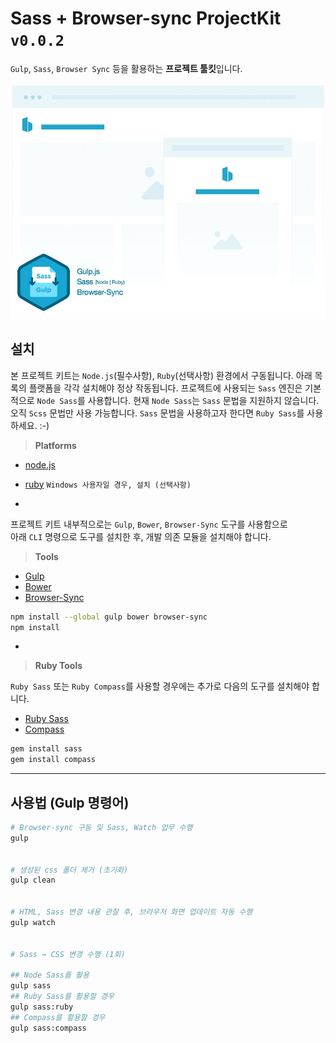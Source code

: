 # Sass + Browser-sync ProjectKit `v0.0.2`

`Gulp`, `Sass`, `Browser Sync` 등을 활용하는 **프로젝트 툴킷**입니다.

![browsersync](../../IMAGES/gulp-sass-browser-sync.jpg)

## 설치
본 프로젝트 키트는 `Node.js`(필수사항), `Ruby`(선택사항) 환경에서 구동됩니다. 아래 목록의 플랫폼을 각각 설치해야 정상 작동됩니다. 프로젝트에 사용되는 `Sass` 엔진은 기본적으로 `Node Sass`를 사용합니다. 현재 `Node Sass`는 `Sass` 문법을 지원하지 않습니다. 오직 `Scss` 문법만 사용 가능합니다. `Sass` 문법을 사용하고자 한다면 `Ruby Sass`를 사용하세요. :-)

> **Platforms**

- [node.js](http://nodejs.org/)
- [ruby](http://rubyinstaller.org) `Windows 사용자일 경우, 설치 (선택사항)`

-

프로젝트 키트 내부적으로는 `Gulp`, `Bower`, `Browser-Sync` 도구를 사용함으로 <br>
아래 `CLI` 명령으로 도구를 설치한 후, 개발 의존 모듈을 설치해야 합니다.

> **Tools**

- [Gulp](http://gulpjs.com/)
- [Bower](http://bower.io)
- [Browser-Sync](http://www.browsersync.io/)

```sh
npm install --global gulp bower browser-sync
npm install
```

-

> **Ruby Tools**

`Ruby Sass` 또는 `Ruby Compass`를 사용할 경우에는 추가로 다음의 도구를 설치해야 합니다.

- [Ruby Sass](http://sass-lang.com/)
- [Compass](http://compass-style.org/)

```sh
gem install sass
gem install compass
```

---

## 사용법 (Gulp 명령어)

```sh
# Browser-sync 구동 및 Sass, Watch 업무 수행
gulp


# 생성된 css 폴더 제거 (초기화)
gulp clean


# HTML, Sass 변경 내용 관찰 후, 브라우저 화면 업데이트 자동 수행
gulp watch


# Sass → CSS 변경 수행 (1회)

## Node Sass를 활용
gulp sass
## Ruby Sass를 활용할 경우
gulp sass:ruby
## Compass를 활용할 경우
gulp sass:compass
```